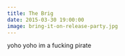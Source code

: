 ```yaml
---
title: The Brig
date: 2015-03-30 19:00:00
image: bring-it-on-release-party.jpg
---
```

yoho yoho im a fucking pirate